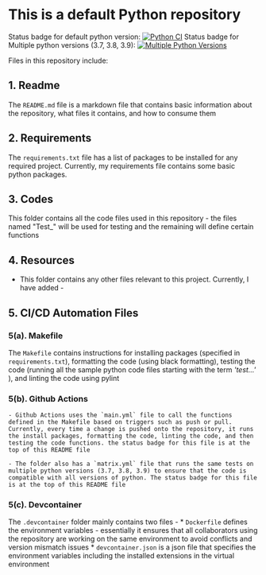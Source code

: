 # This is a default Python repository 

Status badge for default python version: [![Python CI](https://github.com/nogibjj/DukeIDS706_ds655_Week04/actions/workflows/main.yml/badge.svg)](https://github.com/nogibjj/DukeIDS706_ds655_Week04/actions/workflows/main.yml)
Status badge for Multiple python versions (3.7, 3.8, 3.9): [![Multiple Python Versions](https://github.com/nogibjj/DukeIDS706_ds655_Week04/actions/workflows/matrix.yml/badge.svg)](https://github.com/nogibjj/DukeIDS706_ds655_Week04/actions/workflows/matrix.yml)


Files in this repository include:


## 1. Readme
  The `README.md` file is a markdown file that contains basic information about the repository, what files it contains, and how to consume them


## 2. Requirements
  The `requirements.txt` file has a list of packages to be installed for any required project. Currently, my requirements file contains some basic python packages.


## 3. Codes
  This folder contains all the code files used in this repository - the files named "Test_" will be used for testing and the remaining will define certain functions


## 4. Resources
  -  This folder contains any other files relevant to this project. Currently, I have added -


## 5. CI/CD Automation Files


  ### 5(a). Makefile
  The `Makefile` contains instructions for installing packages (specified in `requirements.txt`), formatting the code (using black formatting), testing the code (running all the sample python code files starting with the term *'test...'* ), and linting the code using pylint


  ### 5(b). Github Actions
    - Github Actions uses the `main.yml` file to call the functions defined in the Makefile based on triggers such as push or pull. Currently, every time a change is pushed onto the repository, it runs the install packages, formatting the code, linting the code, and then testing the code functions. the status badge for this file is at the top of this README file

    - The folder also has a `matrix.yml` file that runs the same tests on multiple python versions (3.7, 3.8, 3.9) to ensure that the code is compatible with all versions of python. The status badge for this file is at the top of this README file


  ### 5(c). Devcontainer
  The `.devcontainer` folder mainly contains two files - 
    * `Dockerfile` defines the environment variables - essentially it ensures that all collaborators using the repository are working on the same environment to avoid conflicts and version mismatch issues
    * `devcontainer.json` is a json file that specifies the environment variables including the installed extensions in the virtual environment
